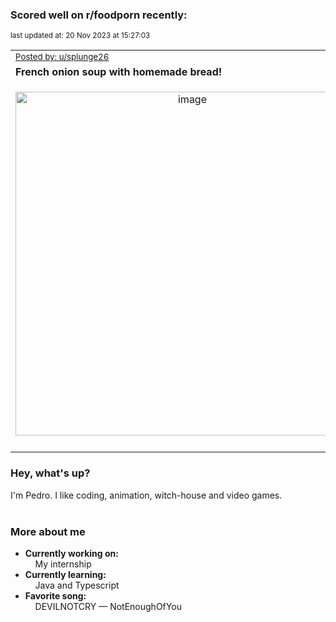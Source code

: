 ### Scored well on r/foodporn recently:

<p align="left"><sub>last updated at: 20 Nov 2023 at 15:27:03</sub></p>

|   |
| --- |
| <sub>[Posted by: u/splunge26][source]</sub> |
| **French onion soup with homemade bread!** | 
|<p align="center"> <img alt="image" src="https://i.redd.it/zr961ms6391c1.jpg" width="550" /> </p>|
|   |

### Hey, what's up?

I'm Pedro. I like coding, animation, witch-house and video games.<br><br>

### More about me
- **Currently working on:**  
&nbsp;&nbsp;&nbsp;&nbsp;My internship
- **Currently learning:**  
&nbsp;&nbsp;&nbsp;&nbsp;Java and Typescript
- **Favorite song:**  
&nbsp;&nbsp;&nbsp;&nbsp;DEVILNOTCRY — NotEnoughOfYou<br><br>

  



  
  
  
[linkedin]: https://linkedin.com/in/pedro-h-r-gomes-8a487b14a/
[gmail]: mailto:pilique11@gmail.com
[source]: https://reddit.com/r/FoodPorn/comments/17yr1gp/french_onion_soup_with_homemade_bread/
[redditAPI]: https://www.reddit.com/dev/api/
